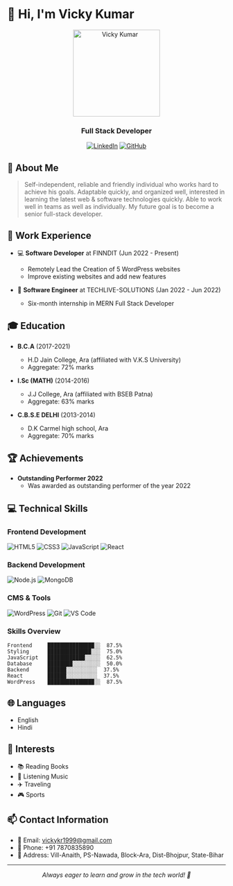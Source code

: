 # 👋 Hi, I'm Vicky Kumar
<div align="center">
  <img src="profile-image-url-here" alt="Vicky Kumar" width="200"/>
  
  ### Full Stack Developer
  
  [![LinkedIn](https://img.shields.io/badge/LinkedIn-0077B5?style=for-the-badge&logo=linkedin&logoColor=white)](https://linkedin.com/in/)
  [![GitHub](https://img.shields.io/badge/GitHub-100000?style=for-the-badge&logo=github&logoColor=white)](https://github.com/Vicky-Kr-1999)
</div>

## 🚀 About Me
> Self-independent, reliable and friendly individual who works hard to achieve his goals. Adaptable quickly, and organized well, interested in learning the latest web & software technologies quickly. Able to work well in teams as well as individually. My future goal is to become a senior full-stack developer.

## 💼 Work Experience
- 💻 **Software Developer** at FINNDIT (Jun 2022 - Present)
  - Remotely Lead the Creation of 5 WordPress websites
  - Improve existing websites and add new features

- 🔧 **Software Engineer** at TECHLIVE-SOLUTIONS (Jan 2022 - Jun 2022)
  - Six-month internship in MERN Full Stack Developer

## 🎓 Education
- **B.C.A** (2017-2021)
  - H.D Jain College, Ara (affiliated with V.K.S University)
  - Aggregate: 72% marks

- **I.Sc (MATH)** (2014-2016)
  - J.J College, Ara (affiliated with BSEB Patna)
  - Aggregate: 63% marks

- **C.B.S.E DELHI** (2013-2014)
  - D.K Carmel high school, Ara
  - Aggregate: 70% marks

## 🏆 Achievements
- **Outstanding Performer 2022**
  - Was awarded as outstanding performer of the year 2022

## 💻 Technical Skills

### Frontend Development
![HTML5](https://img.shields.io/badge/HTML5-87.5%25-E34F26?style=for-the-badge&logo=html5&logoColor=white)
![CSS3](https://img.shields.io/badge/CSS3-75%25-1572B6?style=for-the-badge&logo=css3&logoColor=white)
![JavaScript](https://img.shields.io/badge/JavaScript-62.5%25-F7DF1E?style=for-the-badge&logo=javascript&logoColor=black)
![React](https://img.shields.io/badge/React-37.5%25-61DAFB?style=for-the-badge&logo=react&logoColor=black)

### Backend Development
![Node.js](https://img.shields.io/badge/Node.js-37.5%25-339933?style=for-the-badge&logo=nodedotjs&logoColor=white)
![MongoDB](https://img.shields.io/badge/MongoDB-50%25-47A248?style=for-the-badge&logo=mongodb&logoColor=white)

### CMS & Tools
![WordPress](https://img.shields.io/badge/WordPress-87.5%25-21759B?style=for-the-badge&logo=wordpress&logoColor=white)
![Git](https://img.shields.io/badge/Git-Proficient-F05032?style=for-the-badge&logo=git&logoColor=white)
![VS Code](https://img.shields.io/badge/VS%20Code-Proficient-007ACC?style=for-the-badge&logo=visualstudiocode&logoColor=white)

### Skills Overview
```text
Frontend     ███████████████░░  87.5%
Styling      ██████████████░░░  75.0%
JavaScript   ████████████░░░░░  62.5%
Database     ████████░░░░░░░░░  50.0%
Backend      ██████░░░░░░░░░░  37.5%
React        ██████░░░░░░░░░░  37.5%
WordPress    ███████████████░░  87.5%
```

## 🌐 Languages
- English
- Hindi

## 🎯 Interests
- 📚 Reading Books
- 🎵 Listening Music
- ✈️ Traveling
- 🎮 Sports

## 📫 Contact Information
- 📧 Email: vickykr1999@gmail.com
- 📱 Phone: +91 7870835890
- 📍 Address: Vill-Anaith, PS-Nawada, Block-Ara, Dist-Bhojpur, State-Bihar

---
<div align="center">
  <i>Always eager to learn and grow in the tech world! 🚀</i>
</div>
